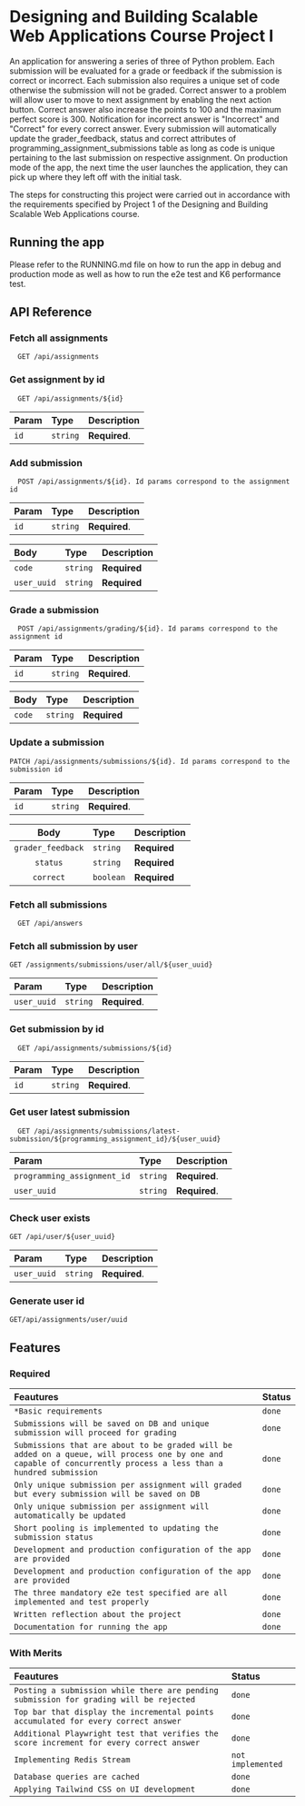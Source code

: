 # Designing and Building Scalable Web Applications Course Project I

An application for answering a series of three of Python problem. Each submission will be evaluated for a grade or feedback if the submission is correct or incorrect. Each submission also requires a unique set of code otherwise the submission will not be graded. Correct answer to a problem will allow user to move to next assignment by enabling the next action button. Correct answer also increase the points to 100 and the maximum perfect score is 300. Notification for incorrect answer is "Incorrect" and "Correct" for every correct answer. Every submission will automatically update the grader_feedback, status and correct attributes of programming_assignment_submissions table as long as code is unique pertaining to the last submission on respective assignment. On production mode of the app, the next time the user launches the application, they can pick up where they left off with the initial task.

The steps for constructing this project were carried out in accordance with the requirements specified by Project 1 of the Designing and Building Scalable Web Applications course.

## Running the app

Please refer to the RUNNING.md file on how to run the app in debug and production mode as well as how to run the e2e test and K6 performance test.

## API Reference

### Fetch all assignments

```http
  GET /api/assignments
```

### Get assignment by id

```http
  GET /api/assignments/${id}
```

| Param | Type     | Description   |
| :---- | :------- | :------------ |
| `id`  | `string` | **Required**. |

### Add submission

```http
  POST /api/assignments/${id}. Id params correspond to the assignment id
```

| Param | Type     | Description   |
| :---- | :------- | :------------ |
| `id`  | `string` | **Required**. |

| Body        | Type     | Description  |
| :---------- | :------- | :----------- |
| `code`      | `string` | **Required** |
| `user_uuid` | `string` | **Required** |

### Grade a submission

```http
  POST /api/assignments/grading/${id}. Id params correspond to the assignment id
```

| Param | Type     | Description   |
| :---- | :------- | :------------ |
| `id`  | `string` | **Required**. |

| Body   | Type     | Description  |
| :----- | :------- | :----------- |
| `code` | `string` | **Required** |

### Update a submission

```http
PATCH /api/assignments/submissions/${id}. Id params correspond to the submission id
```

| Param | Type     | Description   |
| :---- | :------- | :------------ |
| `id`  | `string` | **Required**. |

|       Body        | Type      | Description  |
| :---------------: | :-------- | ------------ |
| `grader_feedback` | `string`  | **Required** |
|     `status`      | `string`  | **Required** |
|     `correct`     | `boolean` | **Required** |

### Fetch all submissions

```http
  GET /api/answers
```

### Fetch all submission by user

```http
GET /assignments/submissions/user/all/${user_uuid}
```

| Param       | Type     | Description   |
| :---------- | :------- | :------------ |
| `user_uuid` | `string` | **Required**. |

### Get submission by id

```http
  GET /api/assignments/submissions/${id}
```

| Param | Type     | Description   |
| :---- | :------- | :------------ |
| `id`  | `string` | **Required**. |

### Get user latest submission

```http
  GET /api/assignments/submissions/latest-submission/${programming_assignment_id}/${user_uuid}
```

| Param                       | Type     | Description   |
| :-------------------------- | :------- | :------------ |
| `programming_assignment_id` | `string` | **Required**. |
| `user_uuid`                 | `string` | **Required**. |

### Check user exists

```http
GET /api/user/${user_uuid}
```

| Param       | Type     | Description   |
| :---------- | :------- | :------------ |
| `user_uuid` | `string` | **Required**. |

### Generate user id

```http
GET/api/assignments/user/uuid
```

## Features

### Required

| Feautures                                                                                                                                                        | Status   |
| :--------------------------------------------------------------------------------------------------------------------------------------------------------------- | :------- |
| `*Basic requirements`                                                                                                                                            |  `done`  |
| `Submissions will be saved on DB and unique submission will proceed for grading`                                                                                 |  `done`  |
| `Submissions that are about to be graded will be added on a queue, will process one by one and capable of concurrently process a less than a hundred submission` |  `done`  |
| `Only unique submission per assignment will graded but every submission will be saved on DB`                                                                     |  `done`  |
| `Only unique submission per assignment will automatically be updated`                                                                                            |  `done`  |
| `Short pooling is implemented to updating the submission status`                                                                                                 |  `done`  |
| `Development and production configuration of the app are provided`                                                                                               |  `done`  |
| `Development and production configuration of the app are provided`                                                                                               |  `done`  |
| `The three mandatory e2e test specified are all implemented and test properly`                                                                                   |  `done`  |
| `Written reflection about the project`                                                                                                                           |  `done`  |
| `Documentation for running the app`                                                                                                                              |  `done`  |


### With Merits

| Feautures                                                                                                                                                        | Status             |
| :--------------------------------------------------------------------------------------------------------------------------------------------------------------- | :----------------- |
| `Posting a submission while there are pending submission for grading will be rejected`                                                                           |  `done`            |
| `Top bar that display the incremental points accumulated for every correct answer`                                                                               |  `done`            |
| `Additional Playwright test that verifies the score increment for every correct answer`                                                                          |  `done`            |
| `Implementing Redis Stream`                                                                                                                                      |  `not implemented` |
| `Database queries are cached`                                                                                                                                    |  `done`            |
| `Applying Tailwind CSS on UI development`                                                                                                                        |  `done`            |
